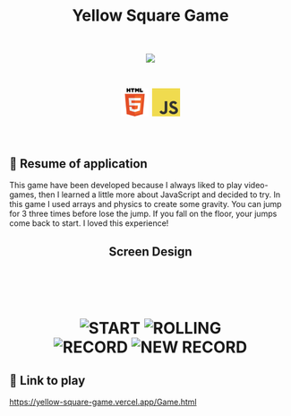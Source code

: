 <h1 align="center">Yellow Square Game</h1>
<h1 align="center"><img src="https://imgur.com/QBoXdku.png" align="center"><h1>
<h1 align="center">
<img width="50" display="block" src="https://raw.githubusercontent.com/github/explore/80688e429a7d4ef2fca1e82350fe8e3517d3494d/topics/html/html.png" alt="HTML">
<img width="50" display="block" src="https://raw.githubusercontent.com/github/explore/80688e429a7d4ef2fca1e82350fe8e3517d3494d/topics/javascript/javascript.png" alt="JS">
</h1>
<br>



## :bookmark_tabs: Resume of application

This game have been developed because I always liked to play video-games, then I learned a little more about JavaScript and decided to try. In this game I used arrays and physics to create some gravity. You can jump for 3 three times before lose the jump. If you fall on the floor, your jumps come back to start. I loved this experience!


<h2 align="center">Screen Design</h2>
<br>
<h1 width="100%" align="center"> 
<br>
<img width="200" src="https://user-images.githubusercontent.com/62610767/90558683-d9833f00-e172-11ea-860e-9be7e59a939f.jpeg" alt="START"> 
<img width="200" src="https://user-images.githubusercontent.com/62610767/90558686-dab46c00-e172-11ea-812a-28bce4187f16.jpeg" alt="ROLLING"> 
<br>
<img width="200" src="https://user-images.githubusercontent.com/62610767/90558687-db4d0280-e172-11ea-858b-2f5463fbb47e.jpeg" alt="RECORD"> 
<img width="200" src="https://user-images.githubusercontent.com/62610767/90558688-db4d0280-e172-11ea-8297-ced244bf7213.jpeg" alt="NEW RECORD"> 
<br>
</h1>

## :newspaper: Link to play
https://yellow-square-game.vercel.app/Game.html



